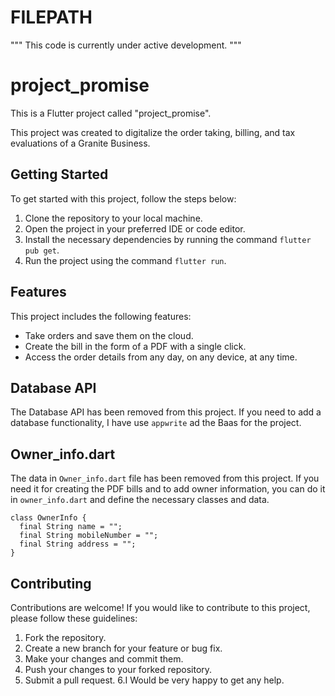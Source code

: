 
# FILEPATH

"""
This code is currently under active development.
"""

# project_promise


This is a Flutter project called "project_promise".
 
This project was created to digitalize the order taking, billing, and tax evaluations of a Granite Business.
 

## Getting Started

To get started with this project, follow the steps below:

1. Clone the repository to your local machine.
2. Open the project in your preferred IDE or code editor.
3. Install the necessary dependencies by running the command `flutter pub get`.
4. Run the project using the command `flutter run`.

## Features


 This project includes the following features:
 
 -  Take orders and save them on the cloud.
 -  Create the bill in the form of a PDF with a single click.
 -  Access the order details from any day, on any device, at any time.
 


## Database API

The Database API has been removed from this project. If you need to add a database functionality, I have use `appwrite` ad the Baas for the project.

## Owner_info.dart

The data in `Owner_info.dart` file has been removed from this project. If you need it for creating the PDF bills and to add owner information, you can do it in `owner_info.dart` and define the necessary classes and data.
```
class OwnerInfo {
  final String name = "";
  final String mobileNumber = "";
  final String address = "";
}
```

## Contributing

Contributions are welcome! If you would like to contribute to this project, please follow these guidelines:

1. Fork the repository.
2. Create a new branch for your feature or bug fix.
3. Make your changes and commit them.
4. Push your changes to your forked repository.
5. Submit a pull request.
6.I Would be very happy to get any help.
